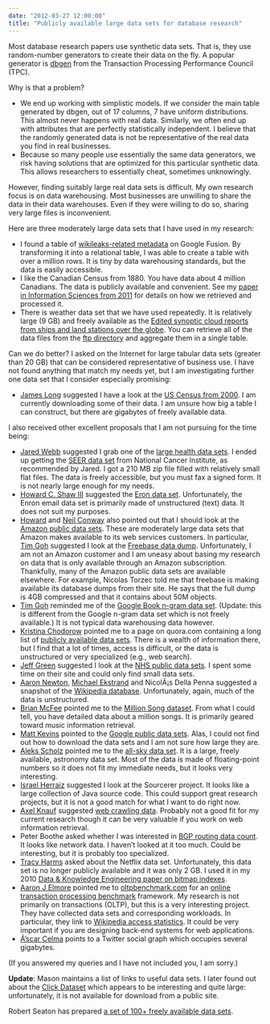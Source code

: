 ```yaml
---
date: "2012-03-27 12:00:00"
title: "Publicly available large data sets for database research"
---
```




Most database research papers use synthetic data sets. That is, they use random-number generators to create their data on the fly. A popular generator is [dbgen](http://www.tpc.org/tpch/) from the Transaction Processing Performance Council (TPC).

Why is that a problem? 

- We end up working with simplistic models. If we consider the main table generated by dbgen, out of 17 columns, 7 have uniform distributions. This almost never happens with real data. Similarly, we often end up with attributes that are perfectly statistically independent. I believe that the randomly generated data is not be representative of the real data you find in real businesses.
- Because so many people use essentially the same data generators, we risk having solutions that are optimized for this particular synthetic data. This allows researchers to essentially cheat, sometimes unknowingly.


However, finding suitably large real data sets is difficult. My own research focus is on data warehousing. Most businesses are unwilling to share the data in their data warehouses. Even if they were willing to do so, sharing very large files is inconvenient.

Here are three moderately large data sets that I have used in my research:

- I found a table of [wikileaks-related metadata](https://www.google.com/fusiontables/DataSource?dsrcid=224453) on Google Fusion. By transforming it into a relational table, I was able to create a table with over a million rows. It is tiny by data warehousing standards, but the data is easily accessible.
- I like the Canadian Census from 1880. You have data about 4 million Canadians. The data is publicly available and convenient. See my [paper in Information Sciences from 2011](http://arxiv.org/abs/0909.1346) for details on how we retrieved and processed it. 
- There is weather data set that we have used repeatedly. It is relatively large (9 GB) and freely available as the [Edited synoptic cloud reports from ships and land stations over the globe](http://cdiac.ornl.gov/epubs/ndp/ndp026b/ndp026b.htm). You can retrieve all of the data files from the [ftp directory](http://cdiac.ornl.gov/ftp/ndp026b/) and aggregate them in a single table.


Can we do better? I asked on the Internet for large tabular data sets (greater than 20 GB) that can be considered representative of business use. I have not found anything that match my needs yet, but I am investigating further one data set that I consider especially promising:

- [James Long](https://plus.google.com/u/0/107121399840634452924/posts) suggested I have a look at the [US Census from 2000](http://www.census.gov/main/www/cen2000.html). I am currently downloading some of their data. I am unsure how big a table I can construct, but there are gigabytes of freely available data.


I also received other excellent proposals that I am not pursuing for the time being:

- [Jared Webb](https://plus.google.com/u/0/109137147030554669814/posts) suggested I grab one of the [large health data sets](http://www.ehdp.com/vitalnet/datasets.htm). I ended up getting the [SEER data set](http://seer.cancer.gov/) from National Cancer Institute, as recommended by Jared. I got a 210 MB zip file filled with relatively small flat files. The data is freely accessible, but you must fax a signed form. It is not nearly large enough for my needs.
- [Howard C. Shaw III](https://plus.google.com/u/0/116496743359717565259/posts) suggested the [Eron data set](http://www.cs.cmu.edu/~enron/). Unfortunately, the Enron email data set is primarily made of unstructured (text) data. It does not suit my purposes.
- [Howard](https://plus.google.com/u/0/116496743359717565259/posts) and [Neil Conway](https://twitter.com/#!/neil_conway) also pointed out that I should look at the [Amazon public data sets](http://aws.amazon.com/datasets/). These are moderately large data sets that Amazon makes available to its web services customers. In particular, [Tim Goh](https://plus.google.com/+TimGoh/posts) suggested I look at the [Freebase data dump](https://aws.amazon.com/datasets/freebase-data-dump/). Unfortunately, I am not an Amazon customer and I am uneasy about basing my research on data that is only available through an Amazon subscription. Thankfully, many of the Amazon public data sets are available elsewhere. For example, Nicolas Torzec told me that freebase is making available its database dumps from their site. He says that the full dump is 4GB compressed and that it contains about 50M objects. 
- [Tim Goh](https://plus.google.com/+TimGoh/posts) reminded me of the [Google Book n-gram data set](https://storage.googleapis.com/books/ngrams/books/datasetsv2.html). (Update: this is different from the Google n-gram data set which is not freely available.) It is not typical data warehousing data however.
- [Kristina Chodorow](https://plus.google.com/+KristinaChodorow/posts) pointed me to a page on quora.com containing a long list of [publicly available data sets](https://www.quora.com/Where-can-I-find-large-datasets-open-to-the-public). There is a wealth of information there, but I find that a lot of times, access is difficult, or the data is unstructured or very specialized (e.g., web search).
- [Jeff Green](https://plus.google.com/100411588371481475841/posts) suggested I look at the [NHS public data sets](http://www.hscic.gov.uk/searchcatalogue). I spent some time on their site and could only find small data sets.
- [Aaron Newton](https://plus.google.com/+AaronNewton0/posts), [Michael Ekstrand](https://mobile.twitter.com/i/guest#!/elehack) and NicolÃ¡s Della Penna suggested a snapshot of the [Wikipedia database](https://en.wikipedia.org/wiki/Wikipedia:Database_download). Unfortunately, again, much of the data is unstructured. 
- [Brian McFee](https://plus.google.com/+BrianMcFee/posts) pointed me to the [Million Song dataset](http://labrosa.ee.columbia.edu/millionsong/). From what I could tell, you have detailed data about a million songs. It is primarily geared toward music information retrieval.
- [Matt Kevins](https://plus.google.com/110433103726971013987/posts) pointed to the [Google public data sets](https://www.google.com/publicdata/directory). Alas, I could not find out how to download the data sets and I am not sure how large they are.
- [Aleks Scholz](https://plus.google.com/106693866707326539937/posts) pointed me to the [all-sky data set](http://www.ipac.caltech.edu/2mass/releases/allsky/doc/sec1_4.html#ftpdes). It is a large, freely available, astronomy data set. Most of the data is made of floating-point numbers so it does not fit my immediate needs, but it looks very interesting.
- [Israel Herraiz](https://plus.google.com/+IsraelHerraiz/posts) suggested I look at the Sourcerer project. It looks like a large collection of Java source code. This could support great research projects, but it is not a good match for what I want to do right now.
- [Axel Knauf](https://mobile.twitter.com/i/guest#!/kopfkind) suggested [web crawling data](http://commoncrawl.org/the-data/). Probably not a good fit for my current research though it can be very valuable if you work on web information retrieval.
- Peter Boothe asked whether I was interested in [BGP routing data count](http://www.routeviews.org/). It looks like network data. I haven&rsquo;t looked at it too much. Could be interesting, but it is probably too specialized.
- [Tracy Harms](https://mobile.twitter.com/i/guest#!/kaleidic) asked about the Netflix data set. Unfortunately, this data set is no longer publicly available and it was only 2 GB. I used it in my 2010 [Data &amp; Knowledge Engineering paper on bitmap indexes](http://arxiv.org/abs/0901.3751).
- [Aaron J Elmore](https://mobile.twitter.com/i/guest#!/AaronJElmore) pointed me to [oltpbenchmark.com](http://oltpbenchmark.com/wiki/index.php?title=Main_Page) for an [online transaction processing benchmark](https://en.wikipedia.org/wiki/Online_transaction_processing) framework. My research is not primarily on transactions (OLTP), but this is a very interesting project. They have collected data sets and corresponding workloads. In particular, they link to [Wikipedia access statistics](http://www.wikibench.eu/wiki/2007-09/). It could be very important if you are designing back-end systems for web applications.
- [Ã’scar Celma](http://ocelma.net/) points to a Twitter social graph which occupies several gigabytes. 


(If you answered my queries and I have not included you, I am sorry.)

__Update__: Mason maintains a list of links to useful data sets. I later found out about the [Click Dataset](http://cnets.indiana.edu/groups/nan/webtraffic/click-dataset/) which appears to be interesting and quite large: unfortunately, it is not available for download from a public site.

Robert Seaton has prepared [a set of 100+ freely available data sets](http://rs.io/100-interesting-data-sets-for-statistics/).

